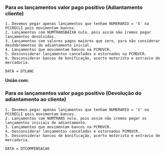 ### Para os lançamentos valor pago positivo (Adiantamento cliente)
	1. Devemos pegar apenas lançamentos que tenham NUMERARIO = 'S' na PCCRECLI pois movimentam bancos.
	2. Lançamentos com NUMTRANSBAIXA nulo, pois assim não iremos pegar lançamentos devolvidos.
	3. Lançamentos com valores pagos maiores que zero, para não considerar desdobramentos do adiantamento inicial.
	4. Lançamentos que movimentam bancos na PCMOVCR.
	5. Desconsiderar lançamentos cancelados e estornados na PCMOVCR.
	6. Desconsiderar bancos de bonificação, acerto motorista e extravio de mercadoria.
  `DATA = DTLANC`



**União com:**

### Para os lançamentos valor pago positivo (Devolução do adiantamento ao cliente)
	1. Devemos pegar apenas lançamentos que tenham NUMERARIO = 'S' na PCCRECLI pois movimentam bancos.
	2. Lançamentos com NUMTRANS nulo, pois assim não iremos pegar os lançamentos iniciais de adiantamento.
	3. Lançamentos que movimentam bancos na PCMOVCR.
	4. Desconsiderar lançamentos cancelados e estornados PCMOVCR.
	5. Desconsiderar bancos de bonificação, acerto motorista e extravio de mercadoria.
  `DATA = DTCOMPENSACAO`

